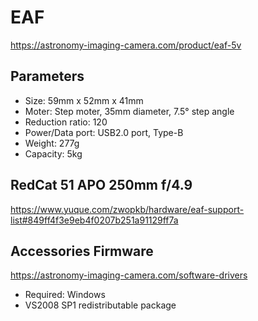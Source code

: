 # EAF

https://astronomy-imaging-camera.com/product/eaf-5v

## Parameters

- Size: 59mm x 52mm x 41mm
- Moter: Step moter, 35mm diameter, 7.5° step angle
- Reduction ratio: 120
- Power/Data port: USB2.0 port, Type-B
- Weight: 277g
- Capacity: 5kg

## RedCat 51 APO 250mm f/4.9

https://www.yuque.com/zwopkb/hardware/eaf-support-list#849ff4f3e9eb4f0207b251a91129ff7a

## Accessories Firmware

https://astronomy-imaging-camera.com/software-drivers

- Required: Windows
- VS2008 SP1 redistributable package 


